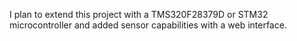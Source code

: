 I plan to extend this project with a TMS320F28379D or STM32 microcontroller and added sensor capabilities with a web interface.
